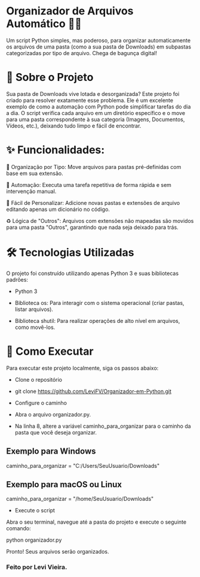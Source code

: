 # Organizador de Arquivos Automático 📂✨

Um script Python simples, mas poderoso, para organizar automaticamente os arquivos de uma pasta (como a sua pasta de Downloads) em subpastas categorizadas por tipo de arquivo. Chega de bagunça digital!

# 📌 Sobre o Projeto

Sua pasta de Downloads vive lotada e desorganizada? Este projeto foi criado para resolver exatamente esse problema. Ele é um excelente exemplo de como a automação com Python pode simplificar tarefas do dia a dia. O script verifica cada arquivo em um diretório específico e o move para uma pasta correspondente à sua categoria (Imagens, Documentos, Vídeos, etc.), deixando tudo limpo e fácil de encontrar.



# ✨ Funcionalidades:

📂 Organização por Tipo: Move arquivos para pastas pré-definidas com base em sua extensão.

🤖 Automação: Executa uma tarefa repetitiva de forma rápida e sem intervenção manual.

🔧 Fácil de Personalizar: Adicione novas pastas e extensões de arquivo editando apenas um dicionário no código.

♻️ Lógica de "Outros": Arquivos com extensões não mapeadas são movidos para uma pasta "Outros", garantindo que nada seja deixado para trás.



# 🛠️ Tecnologias Utilizadas

O projeto foi construído utilizando apenas Python 3 e suas bibliotecas padrões:

- Python 3

- Biblioteca os: Para interagir com o sistema operacional (criar pastas, listar arquivos).

- Biblioteca shutil: Para realizar operações de alto nível em arquivos, como movê-los.



# 🚀 Como Executar
Para executar este projeto localmente, siga os passos abaixo:

- Clone o repositório

- git clone https://github.com/LeviFV/Organizador-em-Python.git

- Configure o caminho

- Abra o arquivo organizador.py.

- Na linha 8, altere a variável caminho_para_organizar para o caminho da pasta que você deseja organizar.

## Exemplo para Windows

caminho_para_organizar = "C:/Users/SeuUsuario/Downloads"

## Exemplo para macOS ou Linux

caminho_para_organizar = "/home/SeuUsuario/Downloads"

- Execute o script

Abra o seu terminal, navegue até a pasta do projeto e execute o seguinte comando:

python organizador.py

Pronto! Seus arquivos serão organizados.


### Feito por Levi Vieira.
